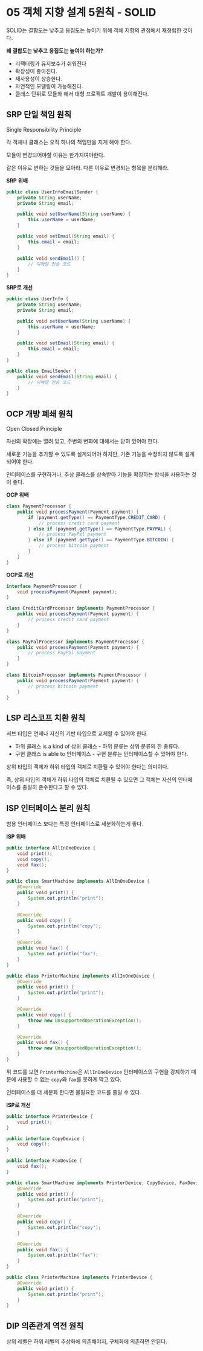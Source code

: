 # 05 객체 지향 설계 5원칙 - SOLID

SOLID는 결합도는 낮추고 응집도는 높이기 위해 객체 지향의 관점에서 재정립한 것이다.

**왜 결합도는 낮추고 응집도는 높여야 하는가?**

- 리팩터링과 유지보수가 쉬워진다
- 확장성이 좋아진다.
- 재사용성이 상승한다.
- 자연적인 모델링이 가능해진다.
- 클래스 단위로 모듈화 해서 대형 프로젝트 개발이 용이해진다.

## SRP 단일 책임 원칙

Single Responsibility Principle

각 객체나 클래스는 오직 하나의 책임만을 지게 해야 한다.

모듈이 변경되어야할 이유는 한가지여야한다.

같은 이유로 변하는 것들을 모아라. 다른 이유로 변경되는 항목을 분리해라.

**SRP 위배**
```java
public class UserInfoEmailSender {
    private String userName;
    private String email;

    public void setUserName(String userName) {
        this.userName = userName;
    }

    public void setEmail(String email) {
        this.email = email;
    }

    public void sendEmail() {
        // 이메일 전송 코드
    }
}
```

**SRP로 개선**
```java
public class UserInfo {
    private String userName;
    private String email;

    public void setUserName(String userName) {
        this.userName = userName;
    }

    public void setEmail(String email) {
        this.email = email;
    }
}

public class EmailSender {
    public void sendEmail(String email) {
        // 이메일 전송 코드
    }
}
```

## OCP 개방 폐쇄 원칙

Open Closed Principle

자신의 확장에는 열려 있고, 주변의 변화에 대해서는 닫혀 있어야 한다.

새로운 기능을 추가할 수 있도록 설계되어야 하지만, 기존 기능을 수정하지 않도록 설계되어야 한다.

인터페이스를 구현하거나, 추상 클래스를 상속받아 기능을 확장하는 방식을 사용하는 것이 좋다.

**OCP 위배**
```java
class PaymentProcessor {
    public void processPayment(Payment payment) {
        if (payment.getType() == PaymentType.CREDIT_CARD) {
            // process credit card payment
        } else if (payment.getType() == PaymentType.PAYPAL) {
            // process PayPal payment
        } else if (payment.getType() == PaymentType.BITCOIN) {
            // process bitcoin payment
        }
    }
}
```

**OCP로 개선**
```java
interface PaymentProcessor {
    void processPayment(Payment payment);
}

class CreditCardProcessor implements PaymentProcessor {
    public void processPayment(Payment payment) {
        // process credit card payment
    }
}

class PayPalProcessor implements PaymentProcessor {
    public void processPayment(Payment payment) {
        // process PayPal payment
    }
}

class BitcoinProcessor implements PaymentProcessor {
    public void processPayment(Payment payment) {
        // process bitcoin payment
    }
}
```
## LSP 리스코프 치환 원칙

서브 타입은 언제나 자신의 기반 타입으로 교체할 수 있어야 한다.
- 하위 클래스 is a kind of 상위 클래스 - 하위 분류는 상위 분류의 한 종류다.
- 구현 클래스 is able to 인터페이스 - 구현 분류는 인터페이스할 수 있어야 한다.

상위 타입의 객체가 하위 타입의 객체로 치환될 수 있어야 한다는 의미이다.

즉, 상위 타입의 객체가 하위 타입의 객체로 치환될 수 있으면 그 객체는 자신의 인터페이스를 충실히 준수한다고 할 수 있다.

## ISP 인터페이스 분리 원칙

범용 인터페이스 보다는 특정 인터페이스로 세분화하는게 좋다.

**ISP 위배**
```java
public interface AllInOneDevice {
    void print();
    void copy();
    void fax();
}

public class SmartMachine implements AllInOneDevice {
    @Override
    public void print() {
        System.out.println("print");
    }

    @Override
    public void copy() {
        System.out.println("copy");
    }

    @Override
    public void fax() {
        System.out.println("fax");
    }
}

public class PrinterMachine implements AllInOneDevice {
    @Override
    public void print() {
        System.out.println("print");
    }

    @Override
    public void copy() {
        throw new UnsupportedOperationException();
    }

    @Override
    public void fax() {
        throw new UnsupportedOperationException();
    }
}
```
위 코드를 보면 `PrinterMachine`은 `AllInOneDevice` 인터페이스의 구현을 강제하기 때문에 사용할 수 없는 `copy`와 `fax`를 못하게 막고 있다.

인터페이스를 더 세분화 한다면 불필요한 코드를 줄일 수 있다.

**ISP로 개선**
```java
public interface PrinterDevice {
    void print();
}

public interface CopyDevice {
    void copy();
}

public interface FaxDevice {
    void fax();
}

public class SmartMachine implements PrinterDevice, CopyDevice, FaxDevice {
    @Override
    public void print() {
        System.out.println("print");
    }

    @Override
    public void copy() {
        System.out.println("copy");
    }

    @Override
    public void fax() {
        System.out.println("fax");
    }
}

public class PrinterMachine implements PrinterDevice {
    @Override
    public void print() {
        System.out.println("print");
    }
}
```

## DIP 의존관계 역전 원칙

상위 레벨은 하위 레벨의 추상화에 의존해야지, 구체화에 의존하면 안된다.
